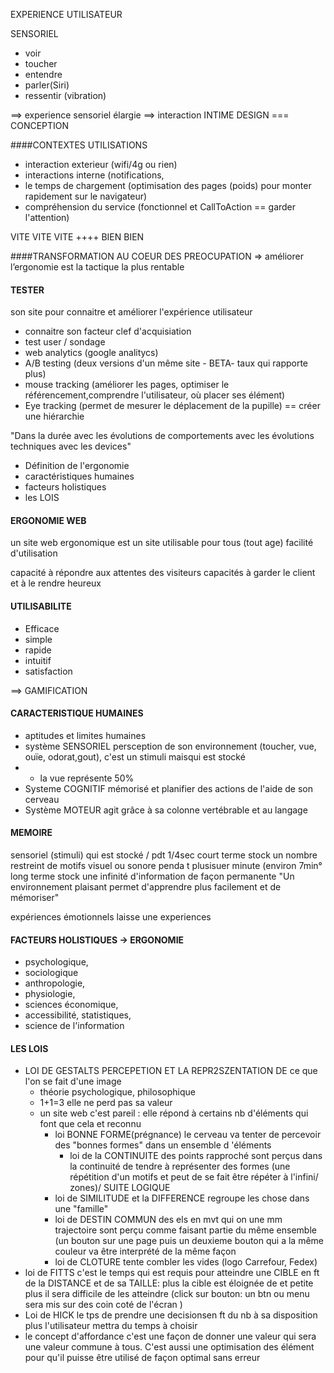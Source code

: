 EXPERIENCE UTILISATEUR

SENSORIEL

- voir
- toucher
- entendre
- parler(Siri)
- ressentir (vibration)

==> experience sensoriel élargie
==> interaction INTIME
DESIGN === CONCEPTION 

####CONTEXTES UTILISATIONS

- interaction exterieur (wifi/4g ou rien)
- interactions interne (notifications, 
- le temps de chargement (optimisation des pages (poids) pour monter rapidement sur le navigateur)
- compréhension du service (fonctionnel et CallToAction ==  garder l'attention)

VITE VITE VITE ++++ BIEN BIEN 

####TRANSFORMATION AU COEUR DES PREOCUPATION
=> améliorer l’ergonomie est la tactique la plus rentable

#### TESTER
son site pour connaitre et améliorer l'expérience utilisateur

- connaitre son facteur clef d'acquisiation
- test user / sondage
- web analytics (google analitycs)
- A/B testing (deux versions d'un même site - BETA- taux qui rapporte plus)
- mouse tracking (améliorer les pages, optimiser le référencement,comprendre l'utilisateur, où placer ses élément)
- Eye tracking (permet de mesurer le déplacement de la pupille) == créer une hiérarchie

"Dans la durée avec les évolutions de comportements avec les évolutions techniques avec les devices"

- Définition de l'ergonomie
- caractéristiques humaines
- facteurs holistiques
- les LOIS

#### ERGONOMIE WEB
un site web ergonomique est un site utilisable
pour tous (tout age)
facilité d'utilisation

capacité à répondre aux attentes des visiteurs
capacités à garder le client et à le rendre heureux

#### UTILISABILITE
- Efficace
- simple
- rapide
- intuitif
- satisfaction

==> GAMIFICATION

#### CARACTERISTIQUE HUMAINES
- aptitudes et limites humaines
- système SENSORIEL persception de son environnement (toucher, vue, ouïe, odorat,gout), c'est un stimuli maisqui est stocké
- - la vue représente 50%
- Systeme COGNITIF mémorisé et planifier des actions de l'aide de son cerveau
- Système MOTEUR agit grâce à sa colonne vertébrable et au langage

#### MEMOIRE 
sensoriel (stimuli) qui est stocké / pdt 1/4sec
court terme stock un nombre restreint de motifs visuel ou sonore penda t plusisuer minute (environ 7min°
long terme stock une infinité d'information de façon permanente
"Un environnement plaisant permet d'apprendre plus facilement et de mémoriser"

expériences émotionnels laisse une experiences

#### FACTEURS HOLISTIQUES -> ERGONOMIE
- psychologique,
- sociologique
- anthropologie,
- physiologie,
- sciences économique,
- accessibilité, statistiques,
- science de l'information

#### LES LOIS
- LOI DE GESTALTS PERCEPETION ET LA REPR2SZENTATION DE ce que l'on se fait d'une image
     -    théorie psychologique, philosophique 
     - 1+1=3 elle ne perd pas sa valeur
     - un site web c'est pareil : elle répond à certains nb d'éléments qui font que cela et reconnu
         - loi BONNE FORME(prégnance) le cerveau va tenter de percevoir des "bonnes formes" dans un ensemble d 'éléments
              - loi de la CONTINUITE des points rapproché sont perçus dans la continuité de tendre à représenter des formes (une répétition d'un motifs et peut de se fait être répéter à l'infini/ zones)/ SUITE LOGIQUE
        - loi de SIMILITUDE et la DIFFERENCE  regroupe les chose dans une "famille"
        - loi de DESTIN COMMUN des els en mvt qui on une mm trajectoire sont perçu comme faisant partie du même ensemble (un bouton sur une page puis un deuxieme bouton qui a la même couleur va être interprété de la même façon
        - loi de CLOTURE  tente combler les vides (logo Carrefour, Fedex) 
- loi de FITTS
 c'est le temps qui est requis pour atteindre une CIBLE en ft de la DISTANCE et de sa TAILLE: plus la cible est éloignée de et petite plus il sera difficile de les atteindre (click sur bouton: un btn ou menu sera mis sur des coin coté de l'écran ) 
- Loi de HICK 
le tps de prendre une decisionsen ft du nb à sa disposition plus l'utilisateur mettra du temps à choisir
- le concept d'affordance c'est une façon de donner une valeur qui sera une valeur commune à tous. C'est aussi une optimisation des élément pour qu'il puisse être utilisé de façon optimal sans erreur

